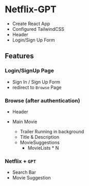 # Netflix-GPT

- Create React App
- Configured TailwindCSS
- Header
- Login/Sign Up Form

## Features

### Login/SignUp Page

- Sign In / Sign Up Form
- redirect to `Browse` Page

### Browse (after authentication)

- Header
- Main Movie

  - Trailer Running in background
  - Title & Description
  - MovieSuggestions
    - MovieLists \* N

### Netflix + `GPT`

- Search Bar
- Movie Suggestion
